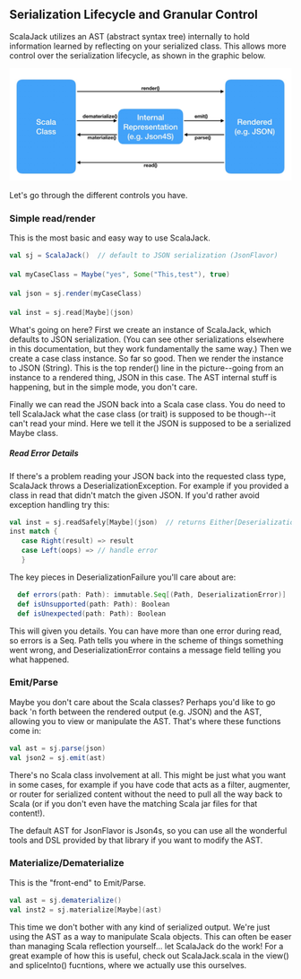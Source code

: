 ## Serialization Lifecycle and Granular Control

ScalaJack utilizes an AST (abstract syntax tree) internally to hold information learned by reflecting on your serialized class.  This allows more control over the serialization lifecycle, as shown in the graphic below.

![Lifecycle](lifecycle.jpg "Serialization Lifecycle")

Let's go through the different controls you have.

### Simple read/render
This is the most basic and easy way to use ScalaJack.
```scala
val sj = ScalaJack()  // default to JSON serialization (JsonFlavor)

val myCaseClass = Maybe("yes", Some("This,test"), true)

val json = sj.render(myCaseClass)

val inst = sj.read[Maybe](json)
```
What's going on here?  First we create an instance of ScalaJack, which defaults to JSON serialization.  (You can see other serializations elsewhere in this documentation, but they work fundamentally the same way.)  Then we create a case class instance.  So far so good.  Then we render the instance to JSON (String).  This is the top render() line in the picture--going from an instance to a rendered thing, JSON in this case.  The AST internal stuff is happening, but in the simple mode, you don't care.

Finally we can read the JSON back into a Scala case class.  You do need to tell ScalaJack what the case class (or trait) is supposed to be though--it can't read your mind.  Here we tell it the JSON is supposed to be a serialized Maybe class.

##### Read Error Details
If there's a problem reading your JSON back into the requested class type, ScalaJack throws a DeserializationException.  For example if you provided a class in read that didn't match the given JSON.  If you'd rather avoid exception handling try this:

```scala
val inst = sj.readSafely[Maybe](json)  // returns Either[DeserializationFailure, T]
inst match {
   case Right(result) => result
   case Left(oops) => // handle error
   }
```

The key pieces in DeserializationFailure you'll care about are:

```scala
  def errors(path: Path): immutable.Seq[(Path, DeserializationError)]
  def isUnsupported(path: Path): Boolean
  def isUnexpected(path: Path): Boolean
```

This will given you details.  You can have more than one error during read, so errors is a Seq.  Path tells you where in the scheme of things something went wrong, and DeserializationError contains a message field telling you what happened.

### Emit/Parse
Maybe you don't care about the Scala classes?  Perhaps you'd like to go back 'n forth between the rendered output (e.g. JSON) and the AST, allowing you to view or manipulate the AST.  That's where these functions come in:

```scala
val ast = sj.parse(json)
val json2 = sj.emit(ast)
```
There's no Scala class involvement at all.  This might be just what you want in some cases, for example if you have code that acts as a filter, augmenter, or router for serialized content without the need to pull all the way back to Scala (or if you don't even have the matching Scala jar files for that content!).

The default AST for JsonFlavor is Json4s, so you  can use all the wonderful tools and DSL provided by that library if you want to modify the AST.

### Materialize/Dematerialize
This is the "front-end" to Emit/Parse.

```scala
val ast = sj.dematerialize()
val inst2 = sj.materialize[Maybe](ast)
```

This time we don't bother with any kind of serialized output.  We're just using the AST as a way to manipulate Scala objects.  This can often be easer than managing Scala reflection yourself... let ScalaJack do the work!  For a great example of how this is useful, check out ScalaJack.scala in the view() and spliceInto() fucntions, where we actually use this ourselves.


